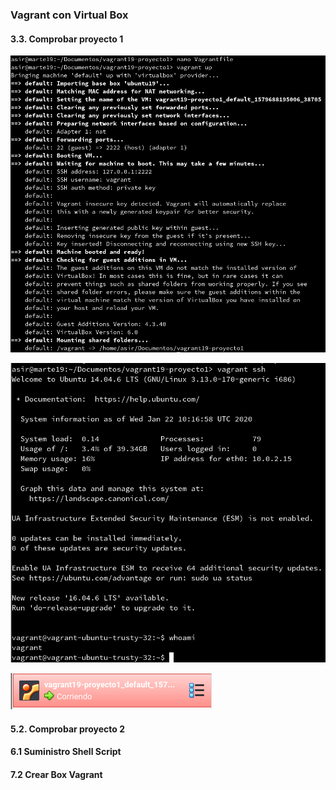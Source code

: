 ### Vagrant con Virtual Box

#### 3.3. Comprobar proyecto 1

![](img/vagrant-p1-up.png)

![](img/vagrant-p1-ssh.png)

![](img/vagrant-p1-virtualbox.png)

#### 5.2. Comprobar proyecto 2

#### 6.1 Suministro Shell Script

#### 7.2 Crear Box Vagrant
